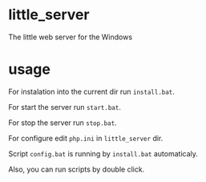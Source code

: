 # little_server
The little web server for the Windows
# usage
For instalation into the current dir run `install.bat`.

For start the server run `start.bat`.

For stop the server run `stop.bat`.

For configure edit `php.ini` in `little_server` dir.

Script `config.bat` is running by `install.bat` automaticaly.

Also, you can run scripts by double click.
